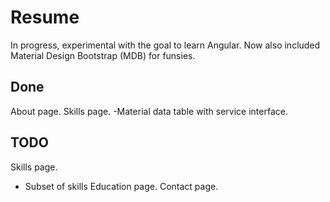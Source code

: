 # Resume
In progress, experimental with the goal to learn Angular.
Now also included Material Design Bootstrap (MDB) for funsies.

## Done
About page.
Skills page.
 -Material data table with service interface.

## TODO
Skills page.
 - Subset of skills
Education page.
Contact page.
